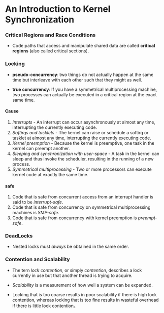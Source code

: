# An Introduction to Kernel Synchronization

### Critical Regions and Race Conditions
* Code paths that access and manipulate shared data are called **critical regions** (also called critical sections).


### Locking
* **pseudo-concurrency**: two things do not actually happen at the same time but interleave with each other such that they might as well.

* **true concurrency**: If you have a symmetrical multiprocessing machine, two processes can actually be executed in a critical region at the exact same time.
#### Cause
  1. *Interrupts* - An interrupt can occur asynchronously at almost any time, interrupting the currently executing code.
  2. *Softirqs and tasklets* - The kernel can raise or schedule a softirq or tasklet at almost any time, interrupting the currently executing code.
  3. *Kernel preemption* - Because the kernel is preemptive, one task in the kernel can preempt another.
  4. *Sleeping and synchronization with user-space* - A task in the kernel can sleep and thus invoke the scheduler, resulting in the running of a new process.
  5. *Symmetrical multiprocessing* - Two or more processors can execute kernel code at exactly the same time.
#### safe
  1. Code that is safe from concurrent access from an interrupt handler is said to be *interrupt-safe*.
  2. Code that is safe from concurrency on symmetrical multiprocessing machines is *SMP-safe*.
  3. Code that is safe from concurrency with kernel preemption is *preempt-safe*.
  
  
### DeadLocks
 * Nested locks must *always* be obtained in the same order.


### Contention and Scalability
* The tern *lock contention*, or simply *contention*, describes a lock currently in use but that another thread is trying to acquire.

* *Scalability* is a measurement of how well a system can be expanded.
* Locking that is too coarse results in poor scalability if there is high lock contention, whereas locking that is too fine results in wasteful overhead if there is little lock contention。
